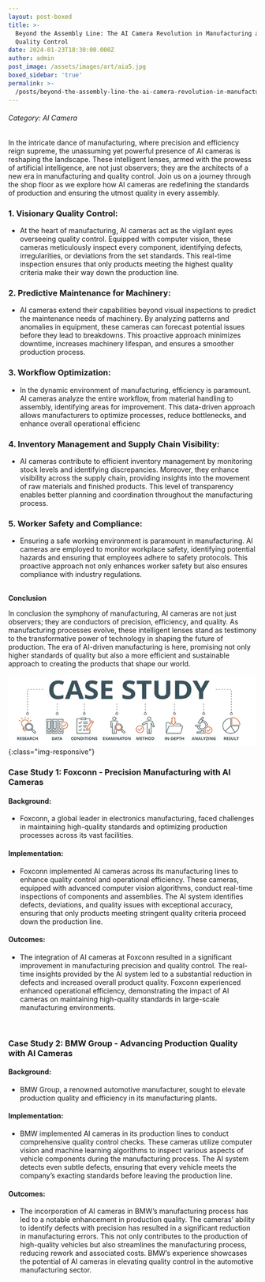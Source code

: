 ```yaml
---
layout: post-boxed
title: >-
  Beyond the Assembly Line: The AI Camera Revolution in Manufacturing and
  Quality Control
date: 2024-01-23T18:30:00.000Z
author: admin
post_image: /assets/images/art/aia5.jpg
boxed_sidebar: 'true'
permalink: >-
  /posts/beyond-the-assembly-line-the-ai-camera-revolution-in-manufacturing-and-quality-control
---
```


###### Category: AI Camera

In the intricate dance of manufacturing, where precision and efficiency reign supreme, the unassuming yet powerful presence of AI cameras is reshaping the landscape. These intelligent lenses, armed with the prowess of artificial intelligence, are not just observers; they are the architects of a new era in manufacturing and quality control. Join us on a journey through the shop floor as we explore how AI cameras are redefining the standards of production and ensuring the utmost quality in every assembly.

### 1. Visionary Quality Control:

* At the heart of manufacturing, AI cameras act as the vigilant eyes overseeing quality control. Equipped with computer vision, these cameras meticulously inspect every component, identifying defects, irregularities, or deviations from the set standards. This real-time inspection ensures that only products meeting the highest quality criteria make their way down the production line.

### 2. Predictive Maintenance for Machinery:

* AI cameras extend their capabilities beyond visual inspections to predict the maintenance needs of machinery. By analyzing patterns and anomalies in equipment, these cameras can forecast potential issues before they lead to breakdowns. This proactive approach minimizes downtime, increases machinery lifespan, and ensures a smoother production process.

### 3. Workflow Optimization:

* In the dynamic environment of manufacturing, efficiency is paramount. AI cameras analyze the entire workflow, from material handling to assembly, identifying areas for improvement. This data-driven approach allows manufacturers to optimize processes, reduce bottlenecks, and enhance overall operational efficienc

### 4. Inventory Management and Supply Chain Visibility:

* AI cameras contribute to efficient inventory management by monitoring stock levels and identifying discrepancies. Moreover, they enhance visibility across the supply chain, providing insights into the movement of raw materials and finished products. This level of transparency enables better planning and coordination throughout the manufacturing process.

### 5. Worker Safety and Compliance:

* Ensuring a safe working environment is paramount in manufacturing. AI cameras are employed to monitor workplace safety, identifying potential hazards and ensuring that employees adhere to safety protocols. This proactive approach not only enhances worker safety but also ensures compliance with industry regulations.

<br>
<b>Conclusion</b>
<p>
In conclusion the symphony of manufacturing, AI cameras are not just observers; they are conductors of precision, efficiency, and quality. As manufacturing processes evolve, these intelligent lenses stand as testimony to the transformative power of technology in shaping the future of production. The era of AI-driven manufacturing is here, promising not only higher standards of quality but also a more efficient and sustainable approach to creating the products that shape our world.
</p>

![Image Using Kramdown](/assets/images/art/case.png){:class="img-responsive"}

### Case Study 1: Foxconn - Precision Manufacturing with AI Cameras

#### Background:

* Foxconn, a global leader in electronics manufacturing, faced challenges in maintaining high-quality standards and optimizing production processes across its vast facilities.

#### Implementation:

* Foxconn implemented AI cameras across its manufacturing lines to enhance quality control and operational efficiency. These cameras, equipped with advanced computer vision algorithms, conduct real-time inspections of components and assemblies. The AI system identifies defects, deviations, and quality issues with exceptional accuracy, ensuring that only products meeting stringent quality criteria proceed down the production line.

#### Outcomes:

* The integration of AI cameras at Foxconn resulted in a significant improvement in manufacturing precision and quality control. The real-time insights provided by the AI system led to a substantial reduction in defects and increased overall product quality. Foxconn experienced enhanced operational efficiency, demonstrating the impact of AI cameras on maintaining high-quality standards in large-scale manufacturing environments.

<br>

### Case Study 2: BMW Group - Advancing Production Quality with AI Cameras

#### Background:

* BMW Group, a renowned automotive manufacturer, sought to elevate production quality and efficiency in its manufacturing plants.

#### Implementation:

* BMW implemented AI cameras in its production lines to conduct comprehensive quality control checks. These cameras utilize computer vision and machine learning algorithms to inspect various aspects of vehicle components during the manufacturing process. The AI system detects even subtle defects, ensuring that every vehicle meets the company’s exacting standards before leaving the production line.

#### Outcomes:

* The incorporation of AI cameras in BMW’s manufacturing process has led to a notable enhancement in production quality. The cameras’ ability to identify defects with precision has resulted in a significant reduction in manufacturing errors. This not only contributes to the production of high-quality vehicles but also streamlines the manufacturing process, reducing rework and associated costs. BMW’s experience showcases the potential of AI cameras in elevating quality control in the automotive manufacturing sector.
